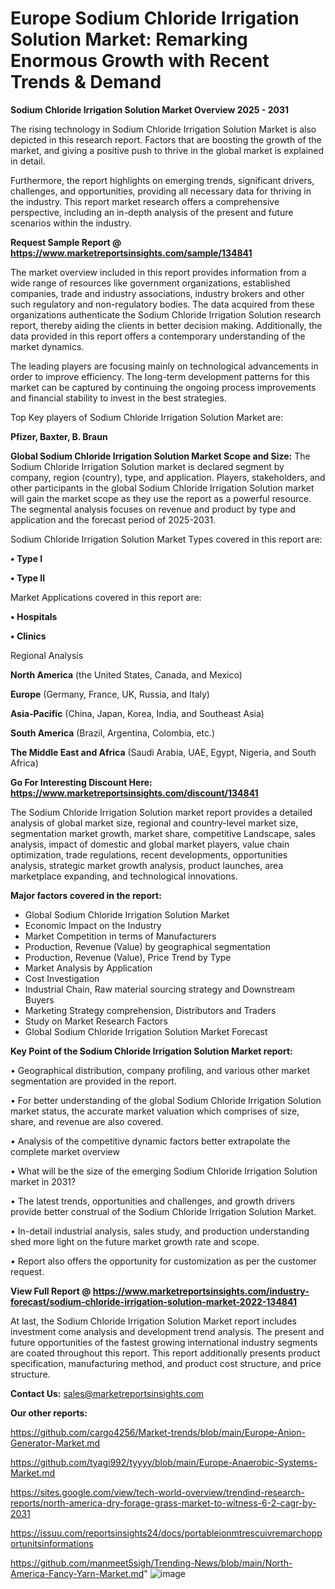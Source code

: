 # Europe Sodium Chloride Irrigation Solution Market: Remarking Enormous Growth with Recent Trends & Demand

<Strong> Sodium Chloride Irrigation Solution Market Overview 2025 - 2031</strong>

The rising technology in Sodium Chloride Irrigation Solution Market is also depicted in this research report. Factors that are boosting the growth of the market, and giving a positive push to thrive in the global market is explained in detail.

Furthermore, the report highlights on emerging trends, significant drivers, challenges, and opportunities, providing all necessary data for thriving in the industry. This report market research offers a comprehensive perspective, including an in-depth analysis of the present and future scenarios within the industry.

<strong>Request Sample Report @ <a href=https://www.marketreportsinsights.com/sample/134841>https://www.marketreportsinsights.com/sample/134841</a></strong>

The market overview included in this report provides information from a wide range of resources like government organizations, established companies, trade and industry associations, industry brokers and other such regulatory and non-regulatory bodies. The data acquired from these organizations authenticate the Sodium Chloride Irrigation Solution research report, thereby aiding the clients in better decision making. Additionally, the data provided in this report offers a contemporary understanding of the market dynamics.

The leading players are focusing mainly on technological advancements in order to improve efficiency. The long-term development patterns for this market can be captured by continuing the ongoing process improvements and financial stability to invest in the best strategies.

Top Key players of Sodium Chloride Irrigation Solution Market are:

<strong>Pfizer, Baxter, B. Braun</strong>

<strong><b>Global Sodium Chloride Irrigation Solution Market Scope and Size:</b></strong>
The Sodium Chloride Irrigation Solution market is declared segment by company, region (country), type, and application. Players, stakeholders, and other participants in the global Sodium Chloride Irrigation Solution market will gain the market scope as they use the report as a powerful resource. The segmental analysis focuses on revenue and product by type and application and the forecast period of 2025-2031.

Sodium Chloride Irrigation Solution Market Types covered in this report are:

<strong>• Type I

• Type II</strong>

Market Applications covered in this report are:

<strong>• Hospitals

• Clinics</strong> 

Regional Analysis

<strong>North America</strong> (the United States, Canada, and Mexico)

<strong>Europe</strong> (Germany, France, UK, Russia, and Italy)

<strong>Asia-Pacific</strong> (China, Japan, Korea, India, and Southeast Asia)

<strong>South America</strong> (Brazil, Argentina, Colombia, etc.)

<strong>The Middle East and Africa</strong> (Saudi Arabia, UAE, Egypt, Nigeria, and South Africa)

<strong>Go For Interesting Discount Here: <a href=https://www.marketreportsinsights.com/discount/134841>https://www.marketreportsinsights.com/discount/134841</a></strong>

The Sodium Chloride Irrigation Solution market report provides a detailed analysis of global market size, regional and country-level market size, segmentation market growth, market share, competitive Landscape, sales analysis, impact of domestic and global market players, value chain optimization, trade regulations, recent developments, opportunities analysis, strategic market growth analysis, product launches, area marketplace expanding, and technological innovations.

<strong><b>Major factors covered in the report:</b></strong>
<ul>
  <li>Global Sodium Chloride Irrigation Solution Market </li>
  <li>Economic Impact on the Industry</li>
  <li>Market Competition in terms of Manufacturers</li>
  <li>Production, Revenue (Value) by geographical segmentation</li>
  <li>Production, Revenue (Value), Price Trend by Type</li>
  <li>Market Analysis by Application</li>
  <li>Cost Investigation</li>
  <li>Industrial Chain, Raw material sourcing strategy and Downstream Buyers</li>
  <li>Marketing Strategy comprehension, Distributors and Traders</li>
  <li>Study on Market Research Factors</li>
  <li>Global Sodium Chloride Irrigation Solution Market Forecast</li>
</ul>

<strong><b>Key Point of the Sodium Chloride Irrigation Solution Market report:</b></strong>

• Geographical distribution, company profiling, and various other market segmentation are provided in the report.

• For better understanding of the global Sodium Chloride Irrigation Solution market status, the accurate market valuation which comprises of size, share, and revenue are also covered.

• Analysis of the competitive dynamic factors better extrapolate the complete market overview

• What will be the size of the emerging Sodium Chloride Irrigation Solution market in 2031?

• The latest trends, opportunities and challenges, and growth drivers provide better construal of the Sodium Chloride Irrigation Solution Market.

• In-detail industrial analysis, sales study, and production understanding shed more light on the future market growth rate and scope.

• Report also offers the opportunity for customization as per the customer request.

<strong><b>View Full Report @ <a href=https://www.marketreportsinsights.com/industry-forecast/sodium-chloride-irrigation-solution-market-2022-134841>https://www.marketreportsinsights.com/industry-forecast/sodium-chloride-irrigation-solution-market-2022-134841</a></b></strong>


At last, the Sodium Chloride Irrigation Solution Market report includes investment come analysis and development trend analysis. The present and future opportunities of the fastest growing international industry segments are coated throughout this report. This report additionally presents product specification, manufacturing method, and product cost structure, and price structure.

<strong>Contact Us:</strong>
sales@marketreportsinsights.com

<strong>Our other reports:</strong>

<a href=https://github.com/cargo4256/Market-trends/blob/main/Europe-Anion-Generator-Market.md>https://github.com/cargo4256/Market-trends/blob/main/Europe-Anion-Generator-Market.md</a>

<a href=https://github.com/tyagi992/tyyyy/blob/main/Europe-Anaerobic-Systems-Market.md>https://github.com/tyagi992/tyyyy/blob/main/Europe-Anaerobic-Systems-Market.md</a>

<a href=https://sites.google.com/view/tech-world-overview/trendind-research-reports/north-america-dry-forage-grass-market-to-witness-6-2-cagr-by-2031>https://sites.google.com/view/tech-world-overview/trendind-research-reports/north-america-dry-forage-grass-market-to-witness-6-2-cagr-by-2031</a>

<a href=https://issuu.com/reportsinsights24/docs/portableionmtrescuivremarchopportunitsinformations>https://issuu.com/reportsinsights24/docs/portableionmtrescuivremarchopportunitsinformations</a>

<a href=https://github.com/manmeet5sigh/Trending-News/blob/main/North-America-Fancy-Yarn-Market.md>https://github.com/manmeet5sigh/Trending-News/blob/main/North-America-Fancy-Yarn-Market.md</a>"
![image](https://github.com/user-attachments/assets/db23a75b-e71c-4e3d-bed7-c7a9faaff308)

